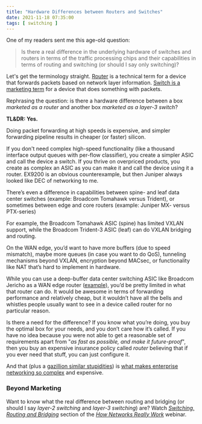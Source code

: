 ```yaml
---
title: "Hardware Differences between Routers and Switches"
date: 2021-11-18 07:35:00
tags: [ switching ]
---
```

One of my readers sent me this age-old question:

> Is there a real difference in the underlying hardware of switches and routers in terms of the traffic processing chips and their capabilities in terms of routing and switching (or should I say only switching)?

Let's get the terminology straight. [Router](/2010/07/bridging-and-routing-is-there/) is a technical term for a device that forwards packets based on network layer information. [Switch is a marketing term](/2011/02/how-did-we-ever-get-into-this-switching/) for a device that does something with packets.

Rephrasing the question: is there a hardware difference between a box *marketed as a router* and another box *marketed as a layer-3 switch*?

**TL&DR: Yes.**
<!--more-->
Doing packet forwarding at high speeds is expensive, and simpler forwarding pipeline results in cheaper (or faster) silicon. 

If you don't need complex high-speed functionality (like a thousand interface output queues with per-flow classifier), you create a simpler ASIC and call the device a switch. If you thrive on overpriced products, you create as complex an ASIC as you can make it and call the device using it a router. EX9200 is an obvious counterexample, but then Juniper always looked like DEC of networking to me.

There’s even a difference in capabilities between spine- and leaf data center switches (example: Broadcom Tomahawk versus Trident), or sometimes between edge and core routers (example: Juniper MX- versus PTX-series)

For example, the Broadcom Tomahawk ASIC (spine) has limited VXLAN support, while the Broadcom Trident-3 ASIC (leaf) can do VXLAN bridging and routing.

On the WAN edge, you’d want to have more buffers (due to speed mismatch), maybe more queues (in case you want to do QoS), tunneling mechanisms beyond VXLAN, encryption beyond MACsec, or functionality like NAT that’s hard to implement in hardware.

While you can use a deep-buffer data center switching ASIC like Broadcom Jericho as a WAN edge router ([example](/2015/10/sdn-internet-router-is-in-production-on/)), you’d be pretty limited in what that router can do. It would be awesome in terms of forwarding performance and relatively cheap, but it wouldn’t have all the bells and whistles people usually want to see in a device called router for no particular reason.

Is there a need for the difference? If you know what you’re doing, you buy the optimal box for your needs, and you don’t care how it’s called. If you have no idea because you were not able to get a reasonable set of requirements apart from "*as fast as possible, and make it future-proof*", then you buy an expensive insurance policy called *router* believing that if you ever need that stuff, you can just configure it.

And that (plus a [gazillion similar stupidities](/2013/08/temper-your-macgyver-streak/)) is [what makes enterprise networking so complex](/2013/04/this-is-what-makes-networking-so-complex/) and expensive.

### Beyond Marketing

Want to know what the real difference between routing and bridging (or should I say *layer-2 switching* and *layer-3 switching*) are? Watch _[Switching, Routing and Bridging](https://my.ipspace.net/bin/list?id=Net101#SWITCH)_ section of the _[How Networks Really Work](https://www.ipspace.net/How_Networks_Really_Work)_ webinar.

